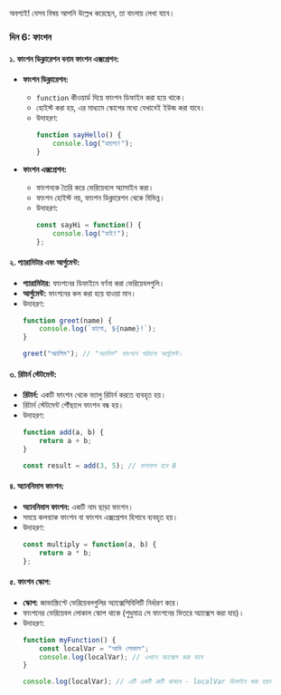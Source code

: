 অবশ্যই! যেসব বিষয় আপনি উল্লেখ করেছেন, তা বাংলায় লেখা যাবে। 

### দিন 6: ফাংশন

#### ১. ফাংশন ডিক্লারেশন বনাম ফাংশন এক্সপ্রেশন:
   - **ফাংশন ডিক্লারেশন:**
     - `function` কীওয়ার্ড দিয়ে ফাংশন ডিফাইন করা হয়ে থাকে।
     - হোইস্ট করা হয়, এর মাধ্যমে স্কোপের মধ্যে যেখানেই ইউজ করা যাবে।
     - উদাহরণ:
       ```javascript
       function sayHello() {
           console.log("হ্যালো!");
       }
       ```

   - **ফাংশন এক্সপ্রেশন:**
     - ফাংশনকে তৈরি করে ভেরিয়েবলে অ্যাসাইন করা।
     - ফাংশন হোইস্ট নয়, ফাংশন ডিক্লারেশন থেকে বিভিন্ন।
     - উদাহরণ:
       ```javascript
       const sayHi = function() {
           console.log("হাই!");
       };
       ```

#### ২. প্যারামিটার এবং আর্গুমেন্ট:
   - **প্যারামিটার:** ফাংশনের ডিফাইনে বর্ণনা করা ভেরিয়েবলগুলি।
   - **আর্গুমেন্ট:** ফাংশনের কল করা হয়ে যাওয়া মান।
   - উদাহরণ:
     ```javascript
     function greet(name) {
         console.log(`হ্যালো, ${name}!`);
     }

     greet("অ্যালিস"); // "অ্যালিস" ফাংশনে পাঠানো আর্গুমেন্ট।
     ```

#### ৩. রিটার্ন স্টেটমেন্ট:
   - **রিটার্ন:** একটি ফাংশন থেকে ভ্যালু রিটার্ন করতে ব্যবহৃত হয়।
   - রিটার্ন স্টেটমেন্ট পৌঁছালে ফাংশন বন্ধ হয়।
   - উদাহরণ:
     ```javascript
     function add(a, b) {
         return a + b;
     }

     const result = add(3, 5); // ফলাফল হবে 8
     ```

#### ৪. অ্যাননিমাস ফাংশন:
   - **অ্যাননিমাস ফাংশন:** একটি নাম ছাড়া ফাংশন।
   - সময়ে কলব্যাক ফাংশন বা ফাংশন এক্সপ্রেশন হিসাবে ব্যবহৃত হয়।
   - উদাহরণ:
     ```javascript
     const multiply = function(a, b) {
         return a * b;
     };
     ```

#### ৫. ফাংশন স্কোপ:
   - **স্কোপ:** জাভাস্ক্রিপ্টে ভেরিয়েবলগুলির অ্যাক্সেসিবিলিটি নির্ধারণ করে।
   - ফাংশনের ভেরিয়েবল লোকাল স্কোপ থাকে (শুধুমাত্র সে ফাংশনের ভিতরে অ্যাক্সেস করা যায়)।
   - উদাহরণ:
     ```javascript
     function myFunction() {
         const localVar = "আমি লোকাল";
         console.log(localVar); // এখানে অ্যাক্সেস করা যাবে
     }

     console.log(localVar); // এটি একটি ত্রুটি থাকবে - localVar ডিফাইন করা হয়ন